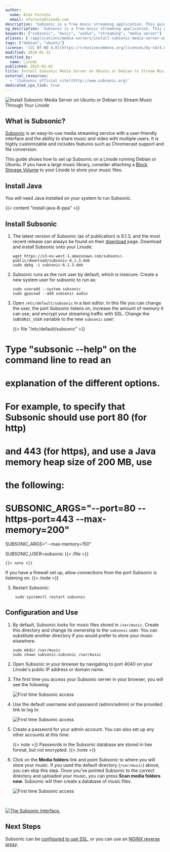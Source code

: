 ```yaml
---
author:
  name: Alex Fornuto
  email: afornuto@linode.com
description: 'Subsonic is a free music streaming application. This guide shows how to install Subsonic media server on a Linode.'
og_description: 'Subsonic is a free music streaming application. This guide shows how to install Subsonic media server on a Linode.'
keywords: ["subsonic", "music", "audio", "streaming", "media server"]
aliases: ['/applications/media-servers/install-subsonic-media-server-on-ubuntu-or-debian/','/applications/media-servers/subsonic/']
tags: ["debian", "ubuntu"]
license: '[CC BY-ND 4.0](https://creativecommons.org/licenses/by-nd/4.0)'
modified: 2019-01-31
modified_by:
  name: Linode
published: 2015-02-02
title: Install Subsonic Media Server on Ubuntu or Debian to Stream Music Through Your Linode
external_resources:
  - '[Subsonic official site](http://www.subsonic.org)'
dedicated_cpu_link: true
---
```


![Install Subsonic Media Server on Ubuntu or Debian to Stream Music Through Your Linode](Install_Subsonic_Media_Server_on_Ubuntu_or_Debian_smg.png "Install Subsonic Media Server on Ubuntu or Debian to Stream Music Through Your Linode")

## What is Subsonic?

[Subsonic](http://subsonic.org) is an easy-to-use media streaming service with a user-friendly interface and the ability to share music and video with multiple users. It is highly customizable and includes features such as Chromecast support and file conversion.

This guide shows how to set up Subsonic on a Linode running Debian or Ubuntu. If you have a large music library, consider attaching a [Block Storage Volume](/docs/platform/how-to-use-block-storage-with-your-linode/) to your Linode to store your music files.

## Install Java

You will need Java installed on your system to run Subsonic.

{{< content "install-java-8-ppa" >}}

## Install Subsonic

1.  The latest version of Subsonic (as of publication) is 6.1.3, and the most recent release can always be found on their [download](http://www.subsonic.org/pages/download.jsp) page. Download and install Subsonic onto your Linode:

        wget https://s3-eu-west-1.amazonaws.com/subsonic-public/download/subsonic-6.1.3.deb
        sudo dpkg -i subsonic-6.1.3.deb

2.  Subsonic runs as the root user by default, which is insecure. Create a new system user for subsonic to run as:

        sudo useradd --system subsonic
        sudo gpasswd --add subsonic audio

3. Open `/etc/default/subsonic` in a text editor. In this file you can change the user, the port Subsonic listens on, increase the amount of memory it can use, and encrypt your streaming traffic with SSL. Change the `SUBSONIC_USER` variable to the new `subsonic` user:

    {{< file "/etc/default/subsonic" >}}
# Type "subsonic --help" on the command line to read an
# explanation of the different options.
#
# For example, to specify that Subsonic should use port 80 (for http)
# and 443 (for https), and use a Java memory heap size of 200 MB, use
# the following:
#
# SUBSONIC_ARGS="--port=80 --https-port=443 --max-memory=200"

SUBSONIC_ARGS="--max-memory=150"

SUBSONIC_USER=subsonic
{{< /file >}}

    {{< note >}}
If you have a firewall set up, allow connections from the port Subsonic is listening on.
{{< /note >}}

3. Restart Subsonic:

        sudo systemctl restart subsonic

## Configuration and Use

1.  By default, Subsonic looks for music files stored in `/var/music`. Create this directory and change its ownership to the `subsonic` user. You can substitute another directory if you would prefer to store your music elsewhere.

        sudo mkdir /var/music
        sudo chown subsonic:subsonic /var/music

2.  Open Subsonic in your browser by navigating to port 4040 on your Linode's public IP address or domain name.

3.  The first time you access your Subsonic server in your browser, you will see the following:

    ![First time Subsonic access](subsonic-firstlogin.png)

4.  Use the default username and password (admin/admin) or the provided link to log in:

    ![First time Subsonic access](subsonic-gettingstarted.png)

5. Create a password for your admin account. You can also set up any other accounts at this time.

    {{< note >}}
Passwords in the Subsonic database are stored in hex format, but not encrypted.
{{< /note >}}

6.  Click on the **Media folders** link and point Subsonic to where you will store your music. If you used the default directory (`/var/music`) above, you can skip this step. Once you've pointed Subsonic to the correct directory and uploaded your music, you can press **Scan media folders now**. Subsonic will then create a database of music files.

    ![First time Subsonic access](subsonic-foldersetup.png)

&nbsp;

[![The Subsonic Interface.](subsonic-setup_small.png)](subsonic-setup.png)

## Next Steps

Subsonic can be [configured to use SSL](http://www.subsonic.org/pages/getting-started.jsp), or you can use an [NGINX reverse proxy](/docs/web-servers/nginx/use-nginx-reverse-proxy/).
